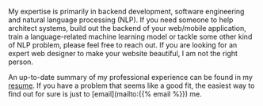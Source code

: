 <!--
.. title: Software Development & NLP
.. slug: technical
.. date: 2021-03-13 00:00:00 UTC+09:00
.. tags: 
.. category: 
.. link: 
.. description: 
.. type: text
-->

My expertise is primarily in backend development, software engineering and natural language processing (NLP). If you need someone to help architect systems, build out the backend of your web/mobile application, train a language-related machine learning model or tackle some other kind of NLP problem, please feel free to reach out. If you are looking for an expert web designer to make your website beautiful, I am not the right person. 

An up-to-date summary of my professional experience can be found in my <a href="{{% resume_file resume-nopii-nouseja-nolong.pdf %}}">resume</a>. If you have a problem that seems like a good fit, the easiest way to find out for sure is just to [email](mailto:{{% email %}}) me.




